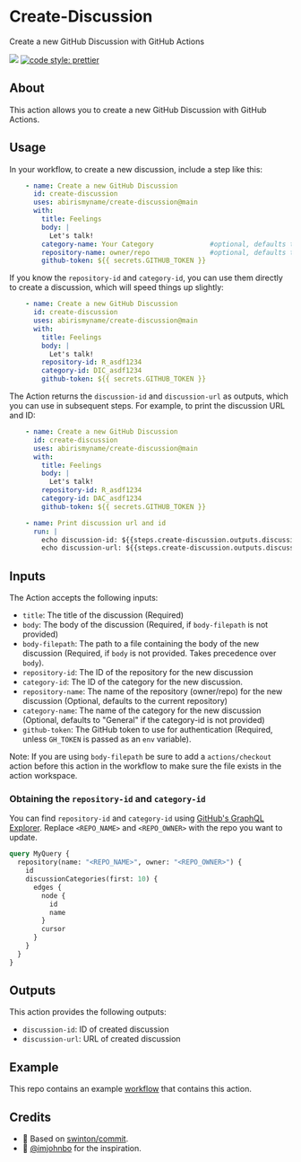 # Create-Discussion

Create a new GitHub Discussion with GitHub Actions

 ![](https://github.com/abirismyname/create-discussion/workflows/tests/badge.svg) [![code style: prettier](https://img.shields.io/badge/code_style-prettier-ff69b4.svg?style=flat-square)](https://github.com/prettier/prettier)

## About

This action allows you to create a new GitHub Discussion with GitHub Actions.

## Usage

In your workflow, to create a new discussion, include a step like this:

```yaml
    - name: Create a new GitHub Discussion
      id: create-discussion
      uses: abirismyname/create-discussion@main   
      with:
        title: Feelings
        body: |
          Let's talk!
        category-name: Your Category              #optional, defaults to "General"
        repository-name: owner/repo               #optional, defaults to the current repository
        github-token: ${{ secrets.GITHUB_TOKEN }} 
```

If you know the `repository-id` and `category-id`, you can use them directly to create a discussion, which will speed things up slightly:

```yaml
    - name: Create a new GitHub Discussion
      id: create-discussion
      uses: abirismyname/create-discussion@main   
      with:
        title: Feelings
        body: |
          Let's talk!
        repository-id: R_asdf1234
        category-id: DIC_asdf1234
        github-token: ${{ secrets.GITHUB_TOKEN }}
```

The Action returns the `discussion-id` and `discussion-url` as outputs, which you can use in subsequent steps. For example, to print the discussion URL and ID:

```yaml
    - name: Create a new GitHub Discussion
      id: create-discussion
      uses: abirismyname/create-discussion@main   
      with:
        title: Feelings
        body: |
          Let's talk!
        repository-id: R_asdf1234
        category-id: DAC_asdf1234
        github-token: ${{ secrets.GITHUB_TOKEN }}

    - name: Print discussion url and id
      run: |
        echo discussion-id: ${{steps.create-discussion.outputs.discussion-id}} 
        echo discussion-url: ${{steps.create-discussion.outputs.discussion-url}}
```

## Inputs

The Action accepts the following inputs:

- `title`: The title of the discussion (Required)
- `body`: The body of the discussion (Required, if `body-filepath` is not provided)
- `body-filepath`: The path to a file containing the body of the new discussion (Required, if `body` is not provided. Takes precedence over `body`).
- `repository-id`: The ID of the repository for the new discussion
- `category-id`: The ID of the category for the new discussion.
- `repository-name`: The name of the repository (owner/repo) for the new discussion (Optional, defaults to the current repository)
- `category-name`: The name of the category for the new discussion (Optional, defaults to "General" if the category-id is not provided)
- `github-token`: The GitHub token to use for authentication (Required, unless `GH_TOKEN` is passed as an `env` variable).

Note: If you are using `body-filepath` be sure to add a `actions/checkout` action before this action in the workflow to make sure the file exists in the action workspace.

### Obtaining the `repository-id` and `category-id`

You can find `repository-id` and `category-id` using [GitHub's GraphQL Explorer](https://docs.github.com/en/graphql/overview/explorer). Replace `<REPO_NAME>` and `<REPO_OWNER>` with the repo you want to update.

```graphql
query MyQuery {
  repository(name: "<REPO_NAME>", owner: "<REPO_OWNER>") {
    id
    discussionCategories(first: 10) {
      edges {
        node {
          id
          name
        }
        cursor
      }
    }
  }
}
```

## Outputs

This action provides the following outputs:

- `discussion-id`: ID of created discussion
- `discussion-url`: URL of created discussion

## Example

This repo contains an example [workflow](https://github.com/abirismyname/create-discussion/blob/main/.github/workflows/example.yml) that contains this action.

## Credits

- :bow: Based on [swinton/commit](https://github.com/swinton/commit).
- :bow: [@imjohnbo](imjohnbo) for the inspiration.
